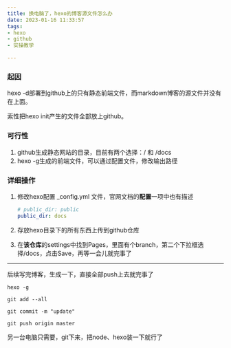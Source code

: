 ```yaml
---
title: 换电脑了，hexo的博客源文件怎么办
date: 2023-01-16 11:33:57
tags: 
- hexo
- github
- 实操教学

---
```


### 起因

hexo -d部署到github上的只有静态前端文件，而markdown博客的源文件并没有在上面。

索性把hexo init产生的文件全部放上github。

### 可行性

1. github生成静态网站的目录，目前有两个选择：/ 和 /docs
2. hexo -g生成的前端文件，可以通过配置文件，修改输出路径

### 详细操作

1. 修改hexo配置 _config.yml 文件，官网文档的**配置**一项中也有描述

   ```yml
   # public_dir: public
   public_dir: docs
   ```

2. 存放hexo目录下的所有东西上传到github仓库

3. 在**该仓库**的settings中找到Pages，里面有个branch，第二个下拉框选择/docs，点击Save，再等一会儿就完事了

---

后续写完博客，生成一下，直接全部push上去就完事了

```
hexo -g
```

```
git add --all
```

```
git commit -m "update"
```

```
git push origin master
```

另一台电脑只需要，git下来，把node、hexo装一下就行了